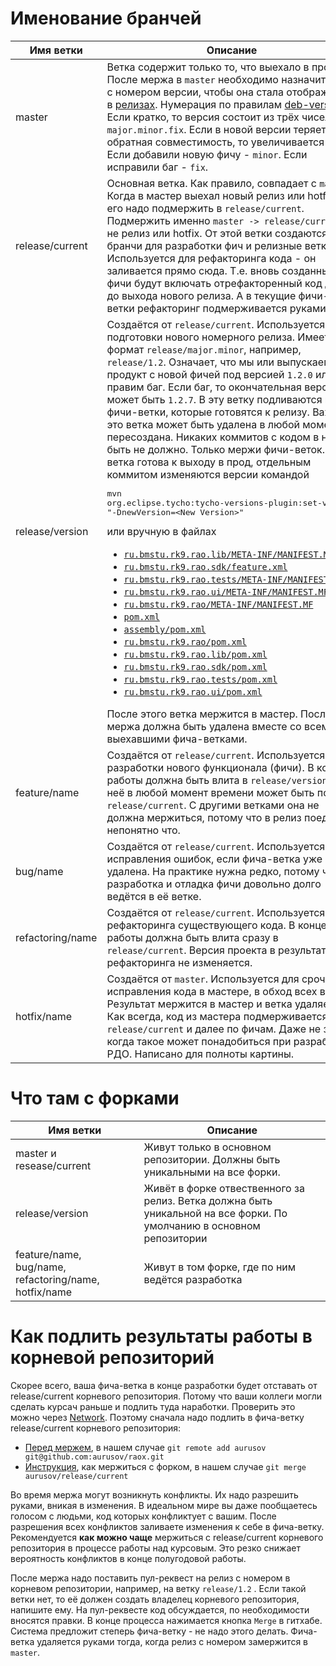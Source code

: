 # Именование бранчей

|Имя ветки       | Описание |
|----------------|----------|
|master          | Ветка содержит только то, что выехало в прод. После мержа в ```master``` необходимо назначить ```tag``` с номером версии, чтобы она стала отображаться в [релизах](https://github.com/aurusov/raox/releases). Нумерация по правилам [deb-version](http://manpages.ubuntu.com/manpages/natty/man5/deb-version.5.html). Если кратко, то версия состоит из трёх чисел ```major.minor.fix```. Если в новой версии теряется обратная совместимость, то увеличивается ```major```. Если добавили новую фичу - ```minor```. Если исправили баг - ```fix```.
|release/current | Основная ветка. Как правило, совпадает с ```master```. Когда в мастер выехал новый релиз или hotfix, то его надо подмержить в ```release/current```. Подмержить именно ```master -> release/current```, а не релиз или hotfix. От этой ветки создаются бранчи для разработки фич и релизные ветки. Используется для рефакторинга кода - он заливается прямо сюда. Т.е. вновь созданные фичи будут включать отрефакторенный код даже до выхода нового релиза. А в текущие фичи-ветки рефакторинг подмерживается руками.|
|release/version | Создаётся от ```release/current```. Используется для подготовки нового номерного релиза. Имеет формат ```release/major.minor```, например, ```release/1.2```. Означает, что мы или выпускаем продукт с новой фичей под версией ```1.2.0``` или правим баг. Если баг, то окончательная версия может быть ```1.2.7```. В эту ветку подливаются все фичи-ветки, которые готовятся к релизу. Важно - это ветка может быть удалена в любой момент и пересоздана. Никаких коммитов с кодом в ней быть не должно. Только мержи фичи-веток. Когда ветка готова к выходу в прод, отдельным коммитом изменяются версии командой <pre>mvn org.eclipse.tycho:tycho-versions-plugin:set-version "-DnewVersion=&lt;New Version&gt;"</pre> или вручную в файлах<ul><li> [`ru.bmstu.rk9.rao.lib/META-INF/MANIFEST.MF`](/ru.bmstu.rk9.rao.lib/META-INF/MANIFEST.MF#L5)</li><li>[`ru.bmstu.rk9.rao.sdk/feature.xml`](/ru.bmstu.rk9.rao.sdk/feature.xml#L4)</li><li>[`ru.bmstu.rk9.rao.tests/META-INF/MANIFEST.MF`](/ru.bmstu.rk9.rao.tests/META-INF/MANIFEST.MF#L5)</li><li>[`ru.bmstu.rk9.rao.ui/META-INF/MANIFEST.MF`](ru.bmstu.rk9.rao.ui/META-INF/MANIFEST.MF#L5)</li><li>[`ru.bmstu.rk9.rao/META-INF/MANIFEST.MF`](/ru.bmstu.rk9.rao/META-INF/MANIFEST.MF#L5)</li><li>[`pom.xml`](/pom.xml#L21)</li><li>[`assembly/pom.xml`](assembly/pom.xml#L9)</li><li>[`ru.bmstu.rk9.rao/pom.xml`](ru.bmstu.rk9.rao/pom.xml#L9)</li><li>[`ru.bmstu.rk9.rao.lib/pom.xml`](ru.bmstu.rk9.rao.lib/pom.xml#L9)</li><li>[`ru.bmstu.rk9.rao.sdk/pom.xml`](ru.bmstu.rk9.rao.sdk/pom.xml#L9)</li><li>[`ru.bmstu.rk9.rao.tests/pom.xml`](ru.bmstu.rk9.rao.tests/pom.xml#L9)</li><li>[`ru.bmstu.rk9.rao.ui/pom.xml`](ru.bmstu.rk9.rao.ui/pom.xml#L9)</li></ul>После этого ветка мержится в мастер. После мержа должна быть удалена вместе со всем выехавшими фича-ветками.|
feature/name    | Создаётся от ```release/current```. Используется для разработки нового функционала (фичи). В конце работы должна быть влита в ```release/version```. В неё в любой момент времени может быть подлит ```release/current```. С другими ветками она не должна мержиться, потому что в релиз поедет непонятно что.
bug/name        | Создаётся от ```release/current```. Используется для исправления ошибок, если фича-ветка уже удалена. На практике нужна редко, потому что разработка и отладка фичи довольно долго ведётся в её ветке.
refactoring/name | Создаётся от ```release/current```. Используется для рефакторинга существующего кода. В конце работы должна быть влита сразу в ```release/current```. Версия проекта в результате рефакторинга не изменяется.
hotfix/name     | Создаётся от ```master```. Используется для срочного исправления кода в мастере, в обход всех веток. Результат мержится в мастер и ветка удаляется. Как всегда, код из мастера подмерживается в ```release/current``` и далее по фичам. Даже не знаю, когда такое может понадобиться при разработке РДО. Написано для полноты картины.

# Что там с форками
Имя ветки                            | Описание
-------------------------------------|---------
master и resease/current             | Живут только в основном репозитории. Должны быть уникальными на все форки.
release/version                      | Живёт в форке отвественного за релиз. Ветка должна быть уникальной на все форки. По умолчанию в основном репозитории
feature/name, bug/name, refactoring/name, hotfix/name | Живут в том форке, где по ним ведётся разработка

# Как подлить результаты работы в корневой репозиторий
Скорее всего, ваша фича-ветка в конце разработки будет отставать от release/current корневого репозитория. Потому что ваши коллеги могли сделать курсач раньше и подлить туда наработки. Проверить это можно через [Network](https://github.com/aurusov/raox/network). Поэтому сначала надо подлить в фича-ветку release/current корневого репозитория:
- [Перед мержем](https://help.github.com/articles/configuring-a-remote-for-a-fork/), в нашем случае ```git remote add aurusov git@github.com:aurusov/raox.git```
- [Инструкция](https://help.github.com/articles/syncing-a-fork/), как мержиться с форком, в нашем случае ```git merge aurusov/release/current```

Во время мержа могут возникнуть конфликты. Их надо разрешить руками, вникая в изменения. В идеальном мире вы даже пообщаетесь голосом с людьми, код которых конфликтует с вашим. После разрешения всех конфликтов заливаете изменения к себе в фича-ветку. Рекомендуется **как можно чаще** мержиться с release/current корневого репозитория в процессе работы над курсовым. Это резко снижает вероятность конфликтов в конце полугодовой работы.

После мержа надо поставить пул-реквест на релиз с номером в корневом репозитории, например, на ветку ```release/1.2``` . Если такой ветки нет, то её должен создать владелец корневого репозитория, напишите ему. На пул-реквесте код обсуждается, по необходимости вносятся правки. В конце процесса нажимается кнопка ```Merge``` в гитхабе. Система предложит степерь фича-ветку - не надо этого делать. Фича-ветка удаляется руками тогда, когда релиз с номером замержится в ```master```.
